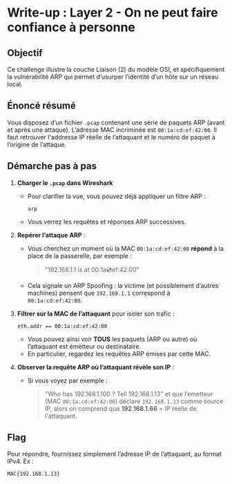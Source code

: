 # Write-up : Layer 2 - On ne peut faire confiance à personne

## Objectif
Ce challenge illustre la couche Liaison (2) du modèle OSI, et spécifiquement la vulnérabilité ARP qui permet d’usurper l’identité d’un hôte sur un réseau local.

## Énoncé résumé
Vous disposez d’un fichier `.pcap` contenant une série de paquets ARP (avant et après une attaque). L’adresse MAC incriminée est `00:1a:cd:ef:42:00`. Il faut retrouver l'addresse IP réelle de l’attaquant et le numéro de paquet à l’origine de l’attaque.

## Démarche pas à pas

1. **Charger le `.pcap` dans Wireshark**
   - Pour clarifier la vue, vous pouvez déjà appliquer un filtre ARP :
     ```
     arp
     ```
   - Vous verrez les requêtes et réponses ARP successives.

2. **Repérer l’attaque ARP** :
   - Vous cherchez un moment où la MAC `00:1a:cd:ef:42:00` **répond** à la place de la passerelle, par exemple :
     > "192.168.1.1 is at 00:1a:cd:ef:42:00"
   - Cela signale un ARP Spoofing : la victime (et possiblement d’autres machines) pensent que `192.168.1.1` correspond à `00:1a:cd:ef:42:00`.

3. **Filtrer sur la MAC de l’attaquant** pour isoler son trafic :
   ```
   eth.addr == 00:1a:cd:ef:42:00
   ```
   - Vous pouvez ainsi voir **TOUS** les paquets (ARP ou autre) où l’attaquant est émetteur ou destinataire.
   - En particulier, regardez les requêtes ARP émises par cette MAC.

4. **Observer la requête ARP où l’attaquant révèle son IP** :
   - Si vous voyez par exemple :
     > "Who has 192.168.1.100 ? Tell 192.168.1.13"
     et que l’emetteur (MAC `00:1a:cd:ef:42:00`) déclare `192.168.1.13` comme source IP,
     alors on comprend que **192.168.1.66** = IP réelle de l'attaquant.

## Flag

Pour répondre, fournissez simplement l’adresse IP de l’attaquant, au format IPv4. Ex :
```
MAC{192.168.1.13}
```
